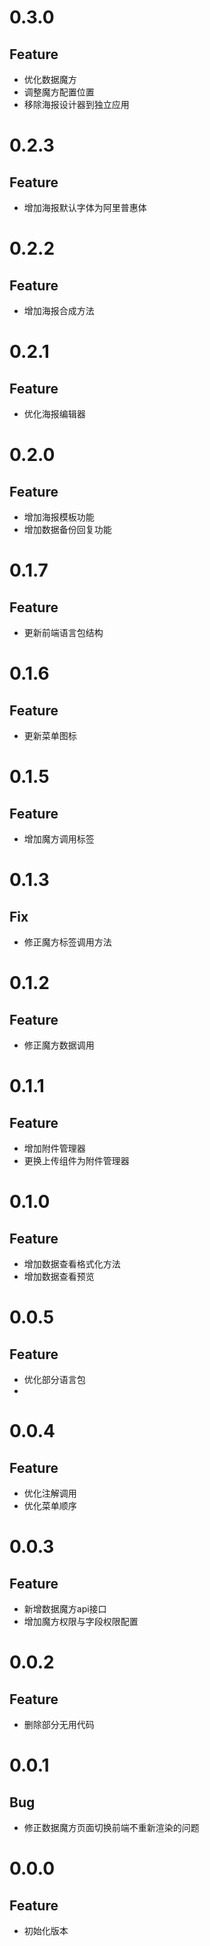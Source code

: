 # 0.3.0
## Feature

- 优化数据魔方
- 调整魔方配置位置
- 移除海报设计器到独立应用

# 0.2.3
## Feature

- 增加海报默认字体为阿里普惠体

# 0.2.2
## Feature

- 增加海报合成方法

# 0.2.1
## Feature

- 优化海报编辑器

# 0.2.0
## Feature

- 增加海报模板功能
- 增加数据备份回复功能

# 0.1.7
## Feature

- 更新前端语言包结构

# 0.1.6
## Feature

- 更新菜单图标

# 0.1.5
## Feature

- 增加魔方调用标签

# 0.1.3
## Fix

- 修正魔方标签调用方法

# 0.1.2
## Feature

- 修正魔方数据调用

# 0.1.1
## Feature

- 增加附件管理器
- 更换上传组件为附件管理器

# 0.1.0
## Feature

- 增加数据查看格式化方法
- 增加数据查看预览

# 0.0.5
## Feature

- 优化部分语言包
- 
# 0.0.4
## Feature

- 优化注解调用
- 优化菜单顺序

# 0.0.3
## Feature

- 新增数据魔方api接口
- 增加魔方权限与字段权限配置


# 0.0.2
## Feature

- 删除部分无用代码

# 0.0.1
## Bug

- 修正数据魔方页面切换前端不重新渲染的问题

# 0.0.0
## Feature

- 初始化版本
